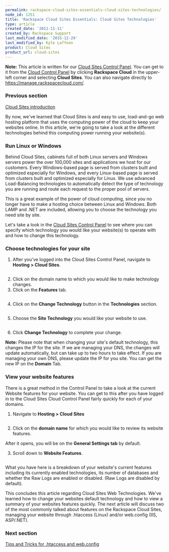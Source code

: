 ```yaml
---
permalink: rackspace-cloud-sites-essentials-cloud-sites-technologies/
node_id: 1251
title: 'Rackspace Cloud Sites Essentials: Cloud Sites Technologies'
type: article
created_date: '2011-11-11'
created_by: Rackspace Support
last_modified_date: '2015-12-29'
last_modified_by: Kyle Laffoon
product: Cloud Sites
product_url: cloud-sites
---
```


**Note:** This article is written for our [Cloud Sites Control Panel](https://manage.rackspacecloud.com/). You can get to it from the [Cloud Control Panel](https://mycloud.rackspace.com) by clicking **Rackspace Cloud** in the upper-left corner and selecting **Cloud Sites**. You can also navigate directly to <https://manage.rackspacecloud.com/>.

### Previous section

[Cloud Sites introduction](/how-to/cloud-sites)

By now, we've learned that Cloud Sites is and easy to use, load-and-go
web hosting platform that uses the computing power of the cloud to keep
your websites online. In this article, we're going to take a look at the
different technologies behind this computing power running your
website(s).

### Run Linux or Windows

Behind Cloud Sites, cabinets full of both Linux servers and Windows
servers power the over 100,000 sites and applications we host for our
customers. Every Windows-based page is served from clusters built and
optimized especially for Windows, and every Linux-based page is served
from clusters built and optimized especially for Linux. We use advanced
Load-Balancing technologies to automatically detect the type of
technology you are running and route each request to the proper pool of
servers.

This is a great example of the power of cloud computing, since you no
longer have to make a hosting choice between Linux and Windows. Both
LAMP and .NET are included, allowing you to choose the technology you
need site by site.

Let's take a look in the [Cloud Sites Control Panel](http://manage.rackspacecloud.com) to see where you can specify which technology you would like your website(s) to operate with and how
to change this technology.

### Choose technologies for your site

1.  After you've logged into the Cloud Sites Control Panel, navigate to
**Hosting > Cloud Sites**.

  <img src="{% asset_path cloud-sites/rackspace-cloud-sites-essentials-cloud-sites-technologies/hosting.png %}" alt="" />

2.  Click on the domain name to which you would like to make technology changes.
3.  Click on the **Features** tab.

  <img src="{% asset_path cloud-sites/rackspace-cloud-sites-essentials-cloud-sites-technologies/featurestab.png %}" alt="" />

4.  Click on the **Change Technology** button in the **Technologies** section.

  <img src="{% asset_path cloud-sites/rackspace-cloud-sites-essentials-cloud-sites-technologies/technologies_1.png %}" alt="" />

5.  Choose the **Site Technology** you would like your website to use.

  <img src="{% asset_path cloud-sites/rackspace-cloud-sites-essentials-cloud-sites-technologies/change-technology_1.png %}" alt="" />

6.  Click **Change Technology** to complete your change.

  **Note:** Please note that when changing your site's default
technology, this changes the IP for the site. If we are managing your
DNS, the changes will update automatically, but can take up to two hours
to take effect. If you are managing your own DNS, please update the IP
for you site. You can get the new IP on the **Domain** Tab.

### View your website features

There is a great method in the Control Panel to take a look at the
current Website features for your website. You can get to this after you
have logged in to the Cloud Sites Cloud Control Panel fairly quickly for
each of your domains.

1.  Navigate to **Hosting > Cloud Sites**

  <img src="{% asset_path cloud-sites/rackspace-cloud-sites-essentials-cloud-sites-technologies/hosting.png %}" alt="" />

2.  Click on the **domain name** for which you would like to review its website features.

  After it opens, you will be on  the **General Settings tab** by default.

3.  Scroll down to **Website Features**.

  <img src="{% asset_path cloud-sites/rackspace-cloud-sites-essentials-cloud-sites-technologies/web_features.png %}" alt="" />

What you have here is a breakdown of your website's current features
including its currently enabled technologies, its number of
databases and whether the Raw Logs are enabled or disabled. (Raw Logs
are disabled by default).

This concludes this article regarding Cloud Sites Web Technologies.
We've learned how to change your websites default technology and how to
view a summary of your websites features quickly. The next article will
discuss two of the most commonly talked about features on the Rackspace
Cloud Sites, managing your website through .htaccess (Linux) and/or
web.config (IIS, ASP/.NET).

### Next section

[Tips and Tricks for .htaccess and web.config](/how-to/rackspace-cloud-essentials-tips-and-tricks-for-htaccess-and-webconfig)
